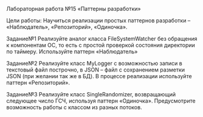 Лабораторная работа №15
«Паттерны разработки»

Цели работы:
Научиться реализации простых паттернов разработки – «Наблюдатель», «Репозиторий», «Одиночка».

Задание№1
Реализуйте аналог класса FileSystemWatcher без обращения к компонентам ОС, то есть с простой проверкой состояния директории по таймеру. Используйте паттерн «Наблюдатель»

Задание№2
Реализуйте класс MyLogger с возможностью записи в текстовый файл построчно, в JSON – файл с сохранением разметки JSON (при желании так же в БД). В процессе реализации используйте паттерн «Репозиторий».

Задание№3
Реализуйте класс SingleRandomizer, возвращающий следующее число ГСЧ, используя паттерн «Одиночка». Предусмотрите возможность работы с классом из разных потоков.

